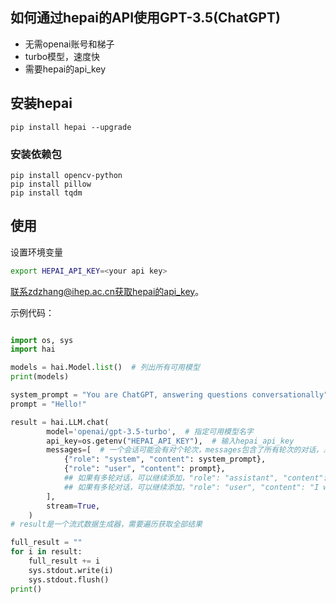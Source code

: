 
## 如何通过hepai的API使用GPT-3.5(ChatGPT)

+ 无需openai账号和梯子
+ turbo模型，速度快
+ 需要hepai的api_key

## 安装hepai
```
pip install hepai --upgrade
```
### 安装依赖包
```
pip install opencv-python
pip install pillow
pip install tqdm
```

## 使用

设置环境变量
```bash
export HEPAI_API_KEY=<your api key>
```
联系zdzhang@ihep.ac.cn获取hepai的api_key。

示例代码：
```python

import os, sys
import hai

models = hai.Model.list()  # 列出所有可用模型
print(models)

system_prompt = "You are ChatGPT, answering questions conversationally"
prompt = "Hello!"

result = hai.LLM.chat(
        model='openai/gpt-3.5-turbo',  # 指定可用模型名字
        api_key=os.getenv("HEPAI_API_KEY"),  # 输入hepai_api_key
        messages=[  # 一个会话可能会有对个轮次，messages包含了所有轮次的对话，总是以角色user结束，gpt作为assistant来回复
            {"role": "system", "content": system_prompt},
            {"role": "user", "content": prompt},
            ## 如果有多轮对话，可以继续添加，"role": "assistant", "content": "Hello there! How may I assist you today?"
            ## 如果有多轮对话，可以继续添加，"role": "user", "content": "I want to buy a car."
        ],
        stream=True,
    )
# result是一个流式数据生成器，需要遍历获取全部结果

full_result = ""
for i in result:
    full_result += i
    sys.stdout.write(i)
    sys.stdout.flush()
print()
```


